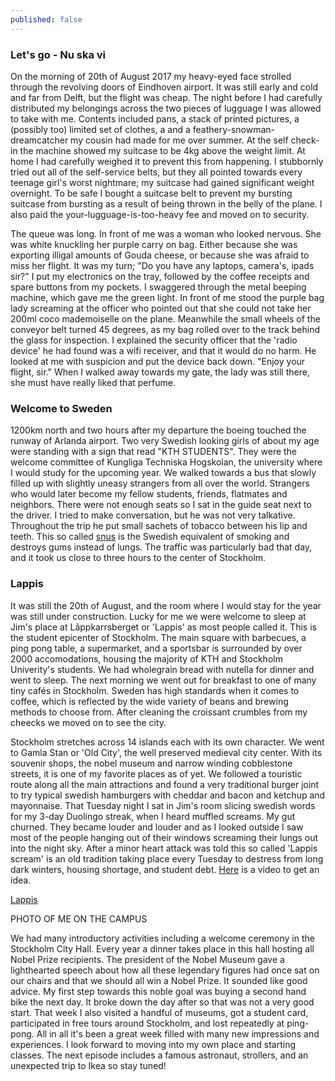 ```yaml
---
published: false
---
```

### Let's go - Nu ska vi
On the morning of 20th of August 2017 my heavy-eyed face strolled through the revolving doors of Eindhoven airport. It was still early and cold and far from Delft, but the flight was cheap. The night before I had carefully distributed my belongings across the two pieces of lugguage I was allowed to take with me. Contents included pans, a stack of printed pictures, a (possibly too) limited set of clothes, a and a feathery-snowman-dreamcatcher my cousin had made for me over summer. At the self check-in the machine showed my suitcase to be 4kg above the weight limit. At home I had carefully weighed it to prevent this from happening. I stubbornly tried out all of the self-service belts, but they all pointed towards every teenage girl's worst nightmare; my suitcase had gained significant weight overnight. To be safe I bought a suitcase belt to prevent my bursting suitcase from bursting as a result of being thrown in the belly of the plane. I also paid the your-lugguage-is-too-heavy fee and moved on to security.

The queue was long. In front of me was a woman who looked nervous. She was white knuckling her purple carry on bag. Either because she was exporting illigal amounts of Gouda cheese, or because she was afraid to miss her flight. It was my turn; "Do you have any laptops, camera's, ipads sir?" I put my electronics on the tray, followed by the coffee receipts and spare buttons from my pockets. I swaggered through the metal beeping machine, which gave me the green light. In front of me stood the purple bag lady screaming at the officer who pointed out that she could not take her 200ml coco mademoiselle on the plane. Meanwhile the small wheels of the conveyor belt turned 45 degrees, as my bag rolled over to the track behind the glass for inspection. I explained the security officer that the 'radio device' he had found was a wifi receiver, and that it would do no harm. He looked at me with suspicion and put the device back down. "Enjoy your flight, sir." When I walked away towards my gate, the lady was still there, she must have really liked that perfume.

### Welcome to Sweden
1200km north and two hours after my departure the boeing touched the runway of Arlanda airport. Two very Swedish looking girls of about my age were standing with a sign that read "KTH STUDENTS". They were the welcome committee of Kungliga Techniska Hogskolan, the university where I would study for the upcoming year. We walked towards a bus that slowly filled up with slightly uneasy strangers from all over the world. Strangers who would later become my fellow students, friends, flatmates and neighbors. There were not enough seats so I sat in the guide seat next to the driver. I tried to make conversation, but he was not very talkative. Throughout the trip he put small sachets of tobacco between his lip and teeth. This so called [snus](https://en.wikipedia.org/wiki/Snus) is the Swedish equivalent of smoking and destroys gums instead of lungs. The traffic was particularly bad that day, and it took us close to three hours to the center of Stockholm.

### Lappis
It was still the 20th of August, and the room where I would stay for the year was still under construction. Lucky for me we were welcome to sleep at Jim's place at Lãppkarrsberget or 'Lappis' as most people called it. This is the student epicenter of Stockholm. The main square with barbecues, a ping pong table, a supermarket, and a sportsbar is surrounded by over 2000 accomodations, housing the majority of KTH and Stockholm Univerity's students. We had wholegrain bread with nutella for dinner and went to sleep. The next morning we went out for breakfast to one of many tiny cafés in Stockholm. Sweden has high standards when it comes to coffee, which is reflected by the wide variety of beans and brewing methods to choose from. After cleaning the croissant crumbles from my cheecks we moved on to see the city.

Stockholm stretches across 14 islands each with its own character. We went to Gamla Stan or 'Old City', the well preserved medieval city center. With its souvenir shops, the nobel museum and narrow winding cobblestone streets, it is one of my favorite places as of yet. We followed a touristic route along all the main attractions and found a very traditional burger joint to try typical swedish hamburgers with cheddar and bacon and ketchup and mayonnaise. That Tuesday night I sat in Jim's room slicing swedish words for my 3-day Duolingo streak, when I heard muffled screams. My gut churned. They became louder and louder and as I looked outside I saw most of the people hanging out of their windows screaming their lungs out into the night sky. After a minor heart attack was told this so called 'Lappis scream' is an old tradition taking place every Tuesday to destress from long dark winters, housing shortage, and student debt. [Here](https://www.youtube.com/watch?v=C_rttgtyigc) is a video to get an idea.

[Lappis](https://upload.wikimedia.org/wikipedia/commons/thumb/e/ef/Lappk%C3%A4rrsberget%2C_flygfoto_2014-09-20.jpg/250px-Lappk%C3%A4rrsberget%2C_flygfoto_2014-09-20.jpg)

PHOTO OF ME ON THE CAMPUS

We had many introductory activities including a welcome ceremony in the Stockholm City Hall. Every year a dinner takes place in this hall hosting all Nobel Prize recipients. The president of the Nobel Museum gave a lighthearted speech about how all these legendary figures had once sat on our chairs and that we should all win a Nobel Prize. It sounded like good advice. My first step towards this noble goal was buying a second hand bike the next day. It broke down the day after so that was not a very good start. That week I also visited a handful of museums, got a student card, participated in free tours around Stockholm, and lost repeatedly at ping-pong. All in all it's been a great week filled with many new impressions and experiences. I look forward to moving into my own place and starting classes. The next episode includes a famous astronaut, strollers, and an unexpected trip to Ikea so stay tuned!